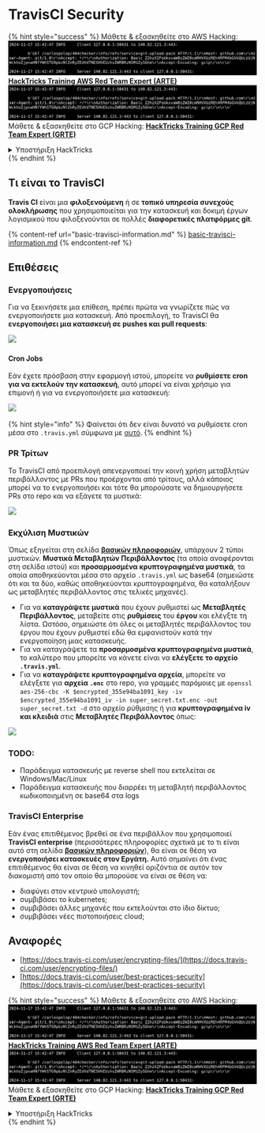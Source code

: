 # TravisCI Security

{% hint style="success" %}
Μάθετε & εξασκηθείτε στο AWS Hacking:<img src="../../.gitbook/assets/image (1).png" alt="" data-size="line">[**HackTricks Training AWS Red Team Expert (ARTE)**](https://training.hacktricks.xyz/courses/arte)<img src="../../.gitbook/assets/image (1).png" alt="" data-size="line">\
Μάθετε & εξασκηθείτε στο GCP Hacking: <img src="../../.gitbook/assets/image (2).png" alt="" data-size="line">[**HackTricks Training GCP Red Team Expert (GRTE)**<img src="../../.gitbook/assets/image (2).png" alt="" data-size="line">](https://training.hacktricks.xyz/courses/grte)

<details>

<summary>Υποστήριξη HackTricks</summary>

* Ελέγξτε τα [**σχέδια συνδρομής**](https://github.com/sponsors/carlospolop)!
* **Εγγραφείτε στην** 💬 [**ομάδα Discord**](https://discord.gg/hRep4RUj7f) ή στην [**ομάδα telegram**](https://t.me/peass) ή **ακολουθήστε** μας στο **Twitter** 🐦 [**@hacktricks\_live**](https://twitter.com/hacktricks\_live)**.**
* **Μοιραστείτε κόλπα hacking υποβάλλοντας PRs στα** [**HackTricks**](https://github.com/carlospolop/hacktricks) και [**HackTricks Cloud**](https://github.com/carlospolop/hacktricks-cloud) github repos.

</details>
{% endhint %}

## Τι είναι το TravisCI

**Travis CI** είναι μια **φιλοξενούμενη** ή σε **τοπικό** **υπηρεσία συνεχούς ολοκλήρωσης** που χρησιμοποιείται για την κατασκευή και δοκιμή έργων λογισμικού που φιλοξενούνται σε πολλές **διαφορετικές πλατφόρμες git**.

{% content-ref url="basic-travisci-information.md" %}
[basic-travisci-information.md](basic-travisci-information.md)
{% endcontent-ref %}

## Επιθέσεις

### Ενεργοποιήσεις

Για να ξεκινήσετε μια επίθεση, πρέπει πρώτα να γνωρίζετε πώς να ενεργοποιήσετε μια κατασκευή. Από προεπιλογή, το TravisCI θα **ενεργοποιήσει μια κατασκευή σε pushes και pull requests**:

![](<../../.gitbook/assets/image (145).png>)

#### Cron Jobs

Εάν έχετε πρόσβαση στην εφαρμογή ιστού, μπορείτε να **ρυθμίσετε cron για να εκτελούν την κατασκευή**, αυτό μπορεί να είναι χρήσιμο για επιμονή ή για να ενεργοποιήσετε μια κατασκευή:

![](<../../.gitbook/assets/image (243).png>)

{% hint style="info" %}
Φαίνεται ότι δεν είναι δυνατό να ρυθμίσετε cron μέσα στο `.travis.yml` σύμφωνα με [αυτό](https://github.com/travis-ci/travis-ci/issues/9162).
{% endhint %}

### PR Τρίτων

Το TravisCI από προεπιλογή απενεργοποιεί την κοινή χρήση μεταβλητών περιβάλλοντος με PRs που προέρχονται από τρίτους, αλλά κάποιος μπορεί να το ενεργοποιήσει και τότε θα μπορούσατε να δημιουργήσετε PRs στο repo και να εξάγετε τα μυστικά:

![](<../../.gitbook/assets/image (208).png>)

### Εκχύλιση Μυστικών

Όπως εξηγείται στη σελίδα [**βασικών πληροφοριών**](basic-travisci-information.md), υπάρχουν 2 τύποι μυστικών. **Μυστικά Μεταβλητών Περιβάλλοντος** (τα οποία αναφέρονται στη σελίδα ιστού) και **προσαρμοσμένα κρυπτογραφημένα μυστικά**, τα οποία αποθηκεύονται μέσα στο αρχείο `.travis.yml` ως base64 (σημειώστε ότι και τα δύο, καθώς αποθηκεύονται κρυπτογραφημένα, θα καταλήξουν ως μεταβλητές περιβάλλοντος στις τελικές μηχανές).

* Για να **καταγράψετε μυστικά** που έχουν ρυθμιστεί ως **Μεταβλητές Περιβάλλοντος**, μεταβείτε στις **ρυθμίσεις** του **έργου** και ελέγξτε τη λίστα. Ωστόσο, σημειώστε ότι όλες οι μεταβλητές περιβάλλοντος του έργου που έχουν ρυθμιστεί εδώ θα εμφανιστούν κατά την ενεργοποίηση μιας κατασκευής.
* Για να καταγράψετε τα **προσαρμοσμένα κρυπτογραφημένα μυστικά**, το καλύτερο που μπορείτε να κάνετε είναι να **ελέγξετε το αρχείο `.travis.yml`**.
* Για να **καταγράψετε κρυπτογραφημένα αρχεία**, μπορείτε να ελέγξετε για **αρχεία `.enc`** στο repo, για γραμμές παρόμοιες με `openssl aes-256-cbc -K $encrypted_355e94ba1091_key -iv $encrypted_355e94ba1091_iv -in super_secret.txt.enc -out super_secret.txt -d` στο αρχείο ρύθμισης ή για **κρυπτογραφημένα iv και κλειδιά** στις **Μεταβλητές Περιβάλλοντος** όπως:

![](<../../.gitbook/assets/image (81).png>)

### TODO:

* Παράδειγμα κατασκευής με reverse shell που εκτελείται σε Windows/Mac/Linux
* Παράδειγμα κατασκευής που διαρρέει τη μεταβλητή περιβάλλοντος κωδικοποιημένη σε base64 στα logs

### TravisCI Enterprise

Εάν ένας επιτιθέμενος βρεθεί σε ένα περιβάλλον που χρησιμοποιεί **TravisCI enterprise** (περισσότερες πληροφορίες σχετικά με το τι είναι αυτό στη σελίδα [**βασικών πληροφοριών**](basic-travisci-information.md#travisci-enterprise)), θα είναι σε θέση να **ενεργοποιήσει κατασκευές στον Εργάτη.** Αυτό σημαίνει ότι ένας επιτιθέμενος θα είναι σε θέση να κινηθεί οριζόντια σε αυτόν τον διακομιστή από τον οποίο θα μπορούσε να είναι σε θέση να:

* διαφύγει στον κεντρικό υπολογιστή;
* συμβιβάσει το kubernetes;
* συμβιβάσει άλλες μηχανές που εκτελούνται στο ίδιο δίκτυο;
* συμβιβάσει νέες πιστοποιήσεις cloud;

## Αναφορές

* [https://docs.travis-ci.com/user/encrypting-files/](https://docs.travis-ci.com/user/encrypting-files/)
* [https://docs.travis-ci.com/user/best-practices-security](https://docs.travis-ci.com/user/best-practices-security)

{% hint style="success" %}
Μάθετε & εξασκηθείτε στο AWS Hacking:<img src="../../.gitbook/assets/image (1).png" alt="" data-size="line">[**HackTricks Training AWS Red Team Expert (ARTE)**](https://training.hacktricks.xyz/courses/arte)<img src="../../.gitbook/assets/image (1).png" alt="" data-size="line">\
Μάθετε & εξασκηθείτε στο GCP Hacking: <img src="../../.gitbook/assets/image (2).png" alt="" data-size="line">[**HackTricks Training GCP Red Team Expert (GRTE)**<img src="../../.gitbook/assets/image (2).png" alt="" data-size="line">](https://training.hacktricks.xyz/courses/grte)

<details>

<summary>Υποστήριξη HackTricks</summary>

* Ελέγξτε τα [**σχέδια συνδρομής**](https://github.com/sponsors/carlospolop)!
* **Εγγραφείτε στην** 💬 [**ομάδα Discord**](https://discord.gg/hRep4RUj7f) ή στην [**ομάδα telegram**](https://t.me/peass) ή **ακολουθήστε** μας στο **Twitter** 🐦 [**@hacktricks\_live**](https://twitter.com/hacktricks\_live)**.**
* **Μοιραστείτε κόλπα hacking υποβάλλοντας PRs στα** [**HackTricks**](https://github.com/carlospolop/hacktricks) και [**HackTricks Cloud**](https://github.com/carlospolop/hacktricks-cloud) github repos.

</details>
{% endhint %}
